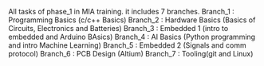 All tasks of phase_1 in MIA training.
it includes 7 branches.
Branch_1 : Programming Basics (c/c++ Basics)
Branch_2 : Hardware Basics (Basics of Circuits, Electronics and Batteries)
Branch_3 : Embedded 1 (intro to embedded and Arduino BAsics)
Branch_4 : AI Basics (Python programming and intro Machine Learning)
Branch_5 : Embedded 2 (Signals and comm protocol)
Branch_6 : PCB Design (Altium)
Branch_7 : Tooling(git and Linux)
